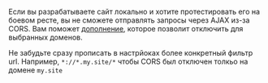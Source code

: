 Если вы разрабатываете сайт локально и хотите протестировать его на боевом ресте,
вы не сможете отправлять запросы через AJAX из-за CORS. 
Вам поможет [дополнение](https://chrome.google.com/webstore/detail/allow-control-allow-origi/nlfbmbojpeacfghkpbjhddihlkkiljbi), 
которое позволит отключить для выбранных доменов. 

Не забудьте сразу прописать в настрйоках более конкретный фильтр url. 
Например, `*://*.my.site/*` чтобы CORS был отключен толкьо на домене `my.site`
